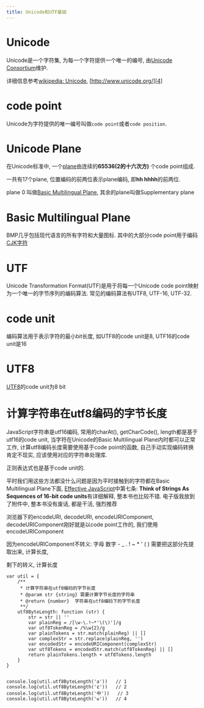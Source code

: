 ```yaml
---
title: Unicode和UTF基础
---
```



# Unicode

Unicode是一个字符集, 为每一个字符提供一个唯一的编号, 由[Unicode Consortium][2]维护.


详细信息参考[wikipedia: Unicode][3], [http://www.unicode.org/][4]

# code point

Unicode为字符提供的唯一编号叫做`code point`或者`code position`.

# Unicode Plane

在Unicode标准中, 一个[plane][5]由连续的**65536(2的十六次方)** 个code point组成.

一共有17个plane, 位置编码的前两位表示plane编码, 即**hh hhhh**的前两位.

plane 0 叫做[Basic Multilingual Plane][6], 其余的plane叫做Supplementary plane

# Basic Multilingual Plane

BMP几乎包括现代语言的所有字符和大量图标. 其中的大部分code point用于编码[CJK字符][7]


# UTF

Unicode Transformation Format(UTF)是用于将每一个Unicode code point映射为一个唯一的字节序列的编码算法. 常见的编码算法有UTF8, UTF-16, UTF-32.

# code unit

编码算法用于表示字符的最小bit长度, 如UTF8的code unit是8, UTF16的code unit是16

# UTF8

[UTF8][8]的code unit为8 bit



# 计算字符串在utf8编码的字节长度

JavaScript字符串是utf16编码, 常用的charAt(), getCharCode(), length都是基于utf16的code unit, 当字符在Unicode的Basic Multilingual Plane内时都可以正常工作,
计算utf8编码长度需要使用基于code point的函数, 自己手动实现编码转换肯定不现实, 应该使用对应的字符串处理库.

正则表达式也是基于code unit的.

平时我们用这些方法都没什么问题是因为平时接触到的字符都在Basic Multilingual Plane下面, [Effective JavaScript](http://www.amazon.com/gp/product/0321812182/ref=s9_simh_gw_g14_i2_r?pf_rd_m=ATVPDKIKX0DER&pf_rd_s=desktop-1&pf_rd_r=13FW4ZZT7X3ED06YGY7T&pf_rd_t=36701&pf_rd_p=2079475242&pf_rd_i=desktop)中第七条: **Think of Strings As Sequences of 16-bit code units**有详细解释, 整本书也比较不错. 电子版我放到了附件中, 整本书没有废话, 都是干活, 强烈推荐

浏览器下的encodeURI, decodeURI, encodeURIComponent, decodeURIComponent刚好就是以code point工作的, 我们使用encodeURIComponent

因为encodeURIComponent不转义: 字母 数字 - _ . ! ~ * ' ( ) 需要把这部分先提取出来, 计算长度,

剩下的转义, 计算长度


```
var util = {
    /**
     * 计算字符串在utf8编码的字节长度
     * @param str {string} 需要计算字节长度的字符串
     * @return {number}  字符串在utf8编码下的字节长度
     **/
    utf8ByteLength: function (str) {
        str = str || ''
        var plainReg = /[\w-\.!~*'\(\)']/g
        var utf8TokenReg = /%\w{2}/g
        var plainTokens = str.match(plainReg) || []
        var complexStr = str.replace(plainReg, '')
        var encodedStr = encodeURIComponent(complexStr)
        var utf8Tokens = encodedStr.match(utf8TokenReg) || []
        return plainTokens.length + utf8Tokens.length
    }
}


console.log(util.utf8ByteLength('a'))   // 1
console.log(util.utf8ByteLength('¢'))   // 2
console.log(util.utf8ByteLength('中'))   // 3
console.log(util.utf8ByteLength('𐍈'))   // 4
```


[9]: http://illegalargumentexception.blogspot.jp/2010/12/javascript-validating-utf-8-string.html
[8]: https://en.wikipedia.org/wiki/UTF-8
[7]: https://en.wikipedia.org/wiki/CJK_characters
[6]: https://en.wikipedia.org/wiki/Plane_(Unicode)#Basic_Multilingual_Plane
[5]: https://en.wikipedia.org/wiki/Plane_(Unicode)
[4]: http://www.unicode.org/
[3]: https://en.wikipedia.org/wiki/Unicode
[2]: http://www.unicode.org/consortium/consort.html
[1]: http://www.unicode.org/standard/WhatIsUnicode.html
